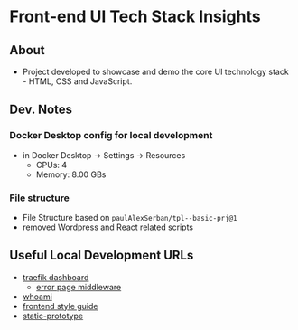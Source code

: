 # Front-end UI Tech Stack Insights

## About

- Project developed to showcase and demo the core UI technology stack - HTML, CSS and JavaScript.

## Dev. Notes

### Docker Desktop config for local development

- in Docker Desktop -> Settings -> Resources
  - CPUs: 4
  - Memory: 8.00 GBs

### File structure

- File Structure based on `paulAlexSerban/tpl--basic-prj@1`
- removed Wordpress and React related scripts

## Useful Local Development URLs

- [traefik dashboard](http://localhost:8080/dashboard)
  - [error page middleware](http://error-ui-techstack-insights.localhost/)
- [whoami](https://whoami-ui-techstack-insights.localhost/)
- [frontend style guide](https://frontend-style-guide-ui-techstack-insights.localhost/)
- [static-prototype](https://prototype-ui-techstack-insights.localhost/)
